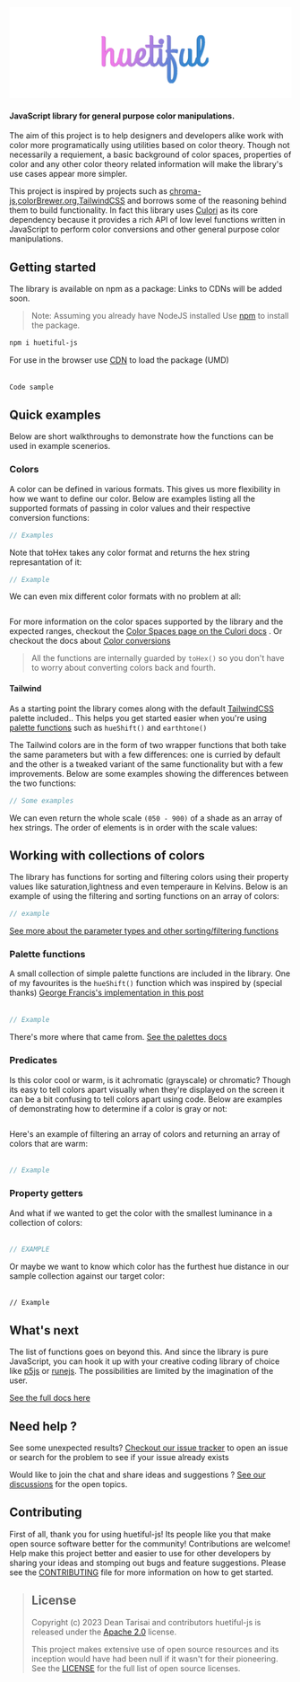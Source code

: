 
![](./huetiful-logo.png)

 #### JavaScript library for general purpose color manipulations.


The aim of this project is to help designers and developers alike  work with color more programatically using utilities based on color theory. Though not necessarily a requiement, a basic background of color spaces, properties of color and any other color theory related information will make the library's use cases appear more simpler.

This project is inspired by projects such as [chroma-js](),[colorBrewer.org](),[TailwindCSS]() and borrows some of the reasoning behind them to build functionality. In fact this library uses [Culori]() as its core dependency because it provides a rich API of low level functions written in JavaScript to perform color conversions and other general purpose color manipulations.

## Getting started

The library is available on npm as a package: Links to CDNs will be added soon.

> Note: Assuming you already have NodeJS installed
Use [npm](https://www.npmjs.com/package/huetiful-js) to install the package.

```bash
npm i huetiful-js
```

For use in the browser use [CDN]() to load the package (UMD)

```html

Code sample
```

## Quick examples

Below are short walkthroughs to demonstrate how the functions can be used in example scenerios.

### Colors

A color can be defined in various formats. This gives us more flexibility in how we want to define our color. Below are examples listing all the supported formats of passing in color values and their respective conversion functions:

```js
// Examples 

```

Note that toHex takes any color format and returns the hex string represantation of it:

```js
// Example

```

We can even mix different color formats with no problem at all:

```js

```


For more information on the color spaces supported by the library and the expected ranges, checkout the [Color Spaces page on the Culori docs]() . Or checkout the docs about [Color conversions]()

> All the functions are internally guarded by `toHex()` so you don't have to worry about converting colors back and fourth.

#### Tailwind

As a starting point the library comes along with the default [TailwindCSS]() palette included.. This helps you get started easier when you're using [palette functions]() such as `hueShift()` and `earthtone()`

The Tailwind colors are in the form of two wrapper functions that both take the same parameters but with a few differences: one is curried by default and the other is a tweaked variant of the same functionality but with a few improvements. Below are some examples showing the differences between the two functions:

```js
// Some examples

```

We can even return the whole scale `(050 - 900)` of a shade as an array of hex strings. The order of elements is in order with the scale values:


## Working with collections of colors

The library has functions for sorting and filtering colors using their property values like saturation,lightness and even temperaure in Kelvins. Below is an example of using the filtering and sorting functions on an array of colors:


```js
// example

```
[See more about the parameter types and other sorting/filtering functions]()


### Palette functions

A small collection of simple palette functions are included in the library. One of my favourites is the `hueShift()` function which was inspired by (special thanks) [George Francis's implementation in this post]()

```js

// Example

```
There's more where that came from. [See the palettes docs]()


### Predicates

Is this color cool or warm, is it achromatic (grayscale) or chromatic? Though its easy to tell colors apart visually when they're displayed on the screen it can be a bit confusing to tell colors apart using code. Below are examples of demonstrating how to determine if a color is gray or not:

```js


```

Here's an example of filtering an array of colors and returning an array of colors that are warm:


```js

// Example

```

### Property getters

And what if we wanted to get the color with the smallest luminance in a collection of colors:

```js

// EXAMPLE
```

Or maybe we want to know which color has the furthest hue distance in our sample collection against our target color:

```

// Example

```



## What's next

The list of functions goes on beyond this. And since the library is pure JavaScript, you can hook it up with your creative coding library of choice like [p5js]() or [runejs](). The possibilities are limited by the imagination of the user.

[See the full docs here]()


## Need help ?

See some unexpected results? [Checkout our issue tracker]() to open an issue or search for the problem to see if your issue already exists

Would like to join the chat and share ideas and suggestions ? [See our discussions]() for the open topics.

## Contributing

First of all, thank you for using huetiful-js! Its people like you that make open source software better for the community!
Contributions are welcome! Help make this project better and easier to use for other developers by sharing your ideas and stomping out bugs and feature suggestions. Please see the [CONTRIBUTING](./CONTRIBUTING.md) file for more information on how to get started.

> ## License
>
> Copyright (c) 2023
> Dean Tarisai and contributors
> huetiful-js is released under the [Apache 2.0](http://www.apache.org/licenses/LICENSE-2.0) license.
>
> This project makes extensive use of open source resources and its inception would have had been null if it wasn't for their pioneering. See the [LICENSE](./LICENSE.md) for the full list of open source licenses.